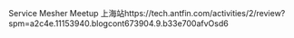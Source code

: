 Service Mesher Meetup 上海站https://tech.antfin.com/activities/2/review?spm=a2c4e.11153940.blogcont673904.9.b33e700afvOsd6